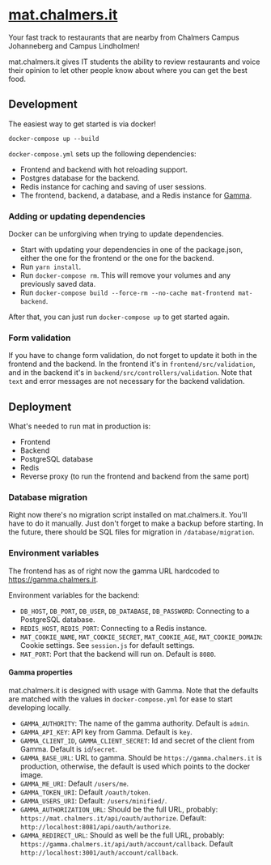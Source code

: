 # [mat.chalmers.it](https://mat.chalmers.it)

Your fast track to restaurants that are nearby from Chalmers Campus Johanneberg and Campus Lindholmen!

mat.chalmers.it gives IT students the ability to review restaurants and voice their opinion to let other people know about where you can get the best food.

## Development

The easiest way to get started is via docker!

`docker-compose up --build`

`docker-compose.yml` sets up the following dependencies:

* Frontend and backend with hot reloading support.
* Postgres database for the backend.
* Redis instance for caching and saving of user sessions.
* The frontend, backend, a database, and a Redis instance for [Gamma](https://github.com/cthit/gamma).

### Adding or updating dependencies

Docker can be unforgiving when trying to update dependencies.

* Start with updating your dependencies in one of the package.json, either the one for the frontend or the one for the backend.
* Run `yarn install`.
* Run `docker-compose rm`. This will remove your volumes and any previously saved data.
* Run `docker-compose build --force-rm --no-cache mat-frontend mat-backend`.

After that, you can just run `docker-compose up` to get started again.

### Form validation

If you have to change form validation, do not forget to update it both in the frontend and the backend. In the frontend it's in `frontend/src/validation`, and in the backend it's in `backend/src/controllers/validation`. Note that `text` and error messages are not necessary for the backend validation.

## Deployment

What's needed to run mat in production is:

- Frontend
- Backend
- PostgreSQL database
- Redis
- Reverse proxy (to run the frontend and backend from the same port)

### Database migration

Right now there's no migration script installed on mat.chalmers.it. You'll have to do it manually. Just don't forget to make a backup before starting. In the future, there should be SQL files for migration in `/database/migration`.

### Environment variables

The frontend has as of right now the gamma URL hardcoded to https://gamma.chalmers.it.

Environment variables for the backend:

- `DB_HOST`, `DB_PORT`, `DB_USER`, `DB_DATABASE`, `DB_PASSWORD`: Connecting to a PostgreSQL database.
- `REDIS_HOST`, `REDIS_PORT`: Connecting to a Redis instance.
- `MAT_COOKIE_NAME`, `MAT_COOKIE_SECRET`, `MAT_COOKIE_AGE`, `MAT_COOKIE_DOMAIN`: Cookie settings. See `session.js` for default settings.
- `MAT_PORT`: Port that the backend will run on. Default is `8080`.

#### Gamma properties
mat.chalmers.it is designed with usage with Gamma. Note that the defaults are matched with the values in `docker-compose.yml` for ease to start developing locally.

- `GAMMA_AUTHORITY`: The name of the gamma authority. Default is `admin`.
- `GAMMA_API_KEY`: API key from Gamma. Default is `key`.
- `GAMMA_CLIENT_ID`, `GAMMA_CLIENT_SECRET`: Id and secret of the client from Gamma. Default is `id`/`secret`.
- `GAMMA_BASE_URL`: URL to gamma. Should be `https://gamma.chalmers.it` is production, otherwise, the default is used which points to the docker image.
- `GAMMA_ME_URI`: Default `/users/me`.
- `GAMMA_TOKEN_URI`: Default `/oauth/token`.
- `GAMMA_USERS_URI`: Default: `/users/minified/`.
- `GAMMA_AUTHORIZATION_URL`: Should be the full URL, probably: `https://mat.chalmers.it/api/oauth/authorize`. Default: `http://localhost:8081/api/oauth/authorize`.
- `GAMMA_REDIRECT_URL`: Should as well be the full URL, probably: `https://gamma.chalmers.it/api/auth/account/callback`. Default `http://localhost:3001/auth/account/callback`.
